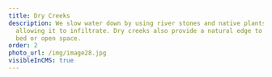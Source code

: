 ```yaml
---
title: Dry Creeks
description: We slow water down by using river stones and native plants,
  allowing it to infiltrate. Dry creeks also provide a natural edge to a garden
  bed or open space.
order: 2
photo_url: /img/image28.jpg
visibleInCMS: true
---
```

